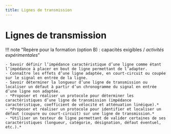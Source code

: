 ```yaml
---
title: Lignes de transmission
---
```


# Lignes de transmission

!!! note "Repère pour la formation (option B) : capacités exigibles / *activités expérimentales*"

    - Savoir définir l’impédance caractéristique d’une ligne comme étant l’impédance à placer en bout de ligne permettant de l’adapter.
    - Connaître les effets d’une ligne adaptée, en court-circuit ou coupée sur le signal en entrée de la ligne.
    - Savoir déterminer la longueur d’une ligne de transmission ou localiser un défaut à partir d’un chronogramme du signal en entrée d’une ligne non adaptée.
    - *Proposer et réaliser un protocole pour déterminer les caractéristiques d’une ligne de transmission (impédance caractéristique, coefficient de vélocité et atténuation linéique).*
    - *Proposer et réaliser un protocole pour identifier et localiser un défaut (coupure ou court-circuit) sur une ligne de transmission.*
    - *Utiliser un testeur de ligne permettant de valider certaines de ses caractéristiques (longueur, catégorie, désignation, défaut éventuel, etc.).*



